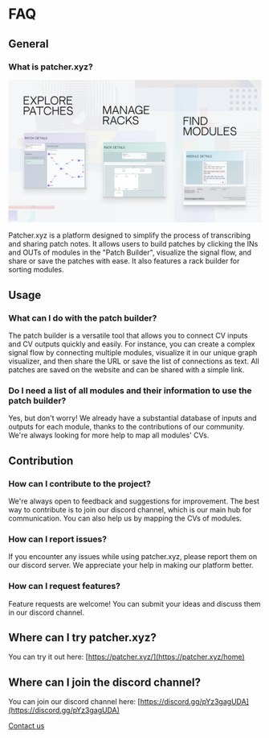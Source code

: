 # FAQ

## General

### What is patcher.xyz?

![Patcher Promo Image](.gitbook/assets/patcher_promo_4.png)

Patcher.xyz is a platform designed to simplify the process of transcribing and sharing patch notes. It allows users to build patches by clicking the INs and OUTs of modules in the "Patch Builder", visualize the signal flow, and share or save the patches with ease. It also features a rack builder for sorting modules.

## Usage

### What can I do with the patch builder?

The patch builder is a versatile tool that allows you to connect CV inputs and CV outputs quickly and easily. For instance, you can create a complex signal flow by connecting multiple modules, visualize it in our unique graph visualizer, and then share the URL or save the list of connections as text. All patches are saved on the website and can be shared with a simple link.

### Do I need a list of all modules and their information to use the patch builder?

Yes, but don't worry! We already have a substantial database of inputs and outputs for each module, thanks to the contributions of our community. We're always looking for more help to map all modules' CVs.

## Contribution

### How can I contribute to the project?

We're always open to feedback and suggestions for improvement. The best way to contribute is to join our discord channel, which is our main hub for communication. You can also help us by mapping the CVs of modules.

### How can I report issues?

If you encounter any issues while using patcher.xyz, please report them on our discord server. We appreciate your help in making our platform better.

### How can I request features?

Feature requests are welcome! You can submit your ideas and discuss them in our discord channel.

## Where can I try patcher.xyz?

You can try it out here: [https://patcher.xyz/](https://patcher.xyz/home)

## Where can I join the discord channel?

You can join our discord channel here: [https://discord.gg/pYz3gagUDA](https://discord.gg/pYz3gagUDA)

[Contact us](https://github.com/Polyterative/Patcher-docs/blob/main/the-project/contact-us-help-community.md)
